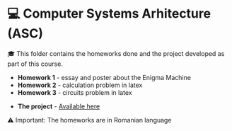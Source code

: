 # 💻 Computer Systems Arhitecture (ASC) 

🎓 This folder contains the homeworks done and the project developed as part of this course.

<ul>
  <li>
    <strong>Homework 1</strong> - essay and poster about the Enigma Machine
  </li>
  <li>
    <strong>Homework 2</strong> - calculation problem in latex
  </li>
  <li>
    <strong>Homework 3</strong> - circuits problem in latex
  </li>
</ul>


<ul>  
  <li>  
    <strong>The project</strong> - <a href="https://github.com/RalucaDavid/Base-Converter">Available here</a>  
  </li>  
</ul>


⚠️ Important: The homeworks are in Romanian language
